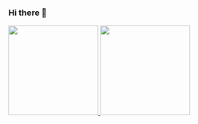 ### Hi there 👋
<!-- 
I’m currently in my last year and finishing my Final Project as a requirement for getting my bachelor's degree in Informatics. 
I'm curious and interested learning in Data Science.
 -->
<p align="left">
<a href="https://github.com/marcellinus-witarsah">
  <img height="180em" src="https://github-readme-stats-eight-theta.vercel.app/api?username=marcellinus-witarsah&show_icons=true&theme=algolia&include_all_commits=true&count_private=true"/>
  <img height="180em" src="https://github-readme-stats-eight-theta.vercel.app/api/top-langs/?username=marcellinus-witarsah&layout=compact&langs_count=8&theme=algolia"/>
</a>
</p>
